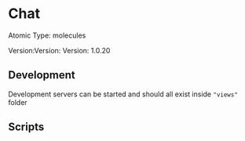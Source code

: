 # Chat

Atomic Type: molecules

Version:Version: Version: 1.0.20





## Development

Development servers can be started and should all exist inside `"views"` folder

## Scripts

